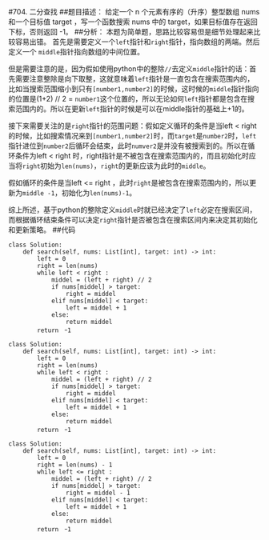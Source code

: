#704. 二分查找
##题目描述：
给定一个 n 个元素有序的（升序）整型数组 nums 和一个目标值 target  ，写一个函数搜索 nums 中的 target，如果目标值存在返回下标，否则返回 -1。
##分析：
本题为简单题，思路比较容易但是细节处理起来比较容易出错。
首先是需要定义一个`left`指针和`right`指针，指向数组的两端。然后定义一个 `middle`指针指向数组的中间位置。

但是需要注意的是，因为假如使用python中的整除`//`去定义`middle`指针的话：首先需要注意整除是向下取整，这就意味着`left`指针是一直包含在搜索范围内的，比如当搜索范围缩小到只有`[number1,number2]`的时候，这时候的`middle`指针指向的位置是(1+2) // 2 = `number1`这个位置的，所以无论如何`left`指针都是包含在搜索范围内的。所以在更新`left`指针的时候是可以在middle指针的基础上+1的。

接下来需要关注的是`right`指针的范围问题：假如定义循环的条件是当left < right 的时候，比如搜索情况来到`[number1,number2]`时，而`target`是`number2`时，`left`指针进位到`number2`后循环会结束，此时`numver2`是并没有被搜索到的。所以在循环条件为left < right 时，right指针是不被包含在搜索范围内的，而且初始化时应当将`right`初始为`len(nums)`，`right`的更新应该为此时的`middle`。

假如循环的条件是当left <= right ，此时`right`是被包含在搜索范围内的，所以更新为`middle -1`，初始化为`len(nums)-1`。

综上所述，基于python的整除定义`middle`时就已经决定了`left`必定在搜索区间，而根据循环结束条件可以决定`right`指针是否被包含在搜索区间内来决定其初始化和更新策略。
##代码
```
class Solution:
    def search(self, nums: List[int], target: int) -> int:
        left = 0
        right = len(nums) 
        while left < right :
            middel = (left + right) // 2
            if nums[middel] > target:
                right = middel
            elif nums[middel] < target:
                left = middel + 1
            else:
                return middel
        return　ｰ1
```
```
class Solution:
    def search(self, nums: List[int], target: int) -> int:
        left = 0
        right = len(nums) 
        while left < right :
            middel = (left + right) // 2
            if nums[middel] > target:
                right = middel
            elif nums[middel] < target:
                left = middel + 1
            else:
                return middel
        return　ｰ1
```
```
class Solution:
    def search(self, nums: List[int], target: int) -> int:
        left = 0
        right = len(nums) - 1
        while left <= right :
            middel = (left + right) // 2
            if nums[middel] > target:
                right = middel - 1
            elif nums[middel] < target:
                left = middel + 1
            else:
                return middel
        return　ｰ1
```
